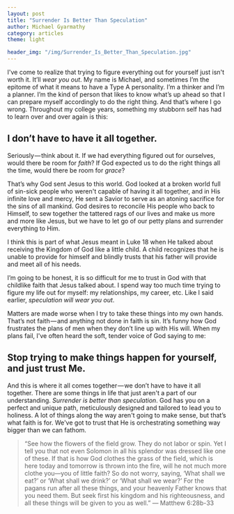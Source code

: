 ```yaml
---
layout: post
title: "Surrender Is Better Than Speculation"
author: Michael Gyarmathy
category: articles
theme: light

header_img: "/img/Surrender_Is_Better_Than_Speculation.jpg"
---
```


I've come to realize that trying to figure everything out for yourself just isn't worth it. It’ll *wear you out*. My name is Michael, and sometimes I’m the epitome of what it means to have a Type A personality. I’m a thinker and I’m a planner. I’m the kind of person that likes to know what’s up ahead so that I can prepare myself accordingly to do the right thing. And that’s where I go wrong. Throughout my college years, something my stubborn self has had to learn over and over again is this:

## I don’t have to have it all together.

Seriously — think about it. If we had everything figured out for ourselves, would there be room for *faith*? If God expected us to do the right things all the time, would there be room for *grace*?

That’s why God sent Jesus to this world. God looked at a broken world full of sin-sick people who weren't capable of having it all together, and in His infinite love and mercy, He sent a Savior to serve as an atoning sacrifice for the sins of all mankind. God desires to reconcile His people who back to Himself, to sew together the tattered rags of our lives and make us more and more like Jesus, but we have to let go of our petty plans and surrender everything to Him.

I think this is part of what Jesus meant in Luke 18 when He talked about receiving the Kingdom of God like a little child. A child recognizes that he is unable to provide for himself and blindly trusts that his father will provide and meet all of his needs.

I’m going to be honest, it is so difficult for me to trust in God with that childlike faith that Jesus talked about. I spend way too much time trying to figure my life out for myself: my relationships, my career, etc. Like I said earlier, *speculation will wear you out*.

Matters are made worse when I try to take these things into my own hands. That’s not faith — and anything not done in faith is sin. It’s funny how God frustrates the plans of men when they don’t line up with His will. When my plans fail, I've often heard the soft, tender voice of God saying to me:

## Stop trying to make things happen for yourself, and just trust Me.

And this is where it all comes together — we don’t have to have it all together. There are some things in life that just aren't a part of our understanding. *Surrender is better than speculation*. God has you on a perfect and unique path, meticulously designed and tailored to lead you to holiness. A lot of things along the way aren't going to make sense, but that’s what faith is for. We've got to trust that He is orchestrating something way bigger than we can fathom.

>“See how the flowers of the field grow. They do not labor or spin. Yet I tell you that not even Solomon in all his splendor was dressed like one of these. If that is how God clothes the grass of the field, which is here today and tomorrow is thrown into the fire, will he not much more clothe you—you of little faith? So do not worry, saying, ‘What shall we eat?’ or ‘What shall we drink?’ or ‘What shall we wear?’ For the pagans run after all these things, and your heavenly Father knows that you need them. But seek first his kingdom and his righteousness, and all these things will be given to you as well.” <span class="footer">— Matthew 6:28b-33</span>
